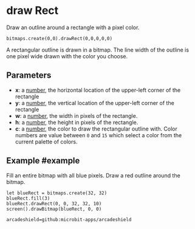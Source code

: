 # draw Rect

Draw an outline around a rectangle with a pixel color.

```sig
bitmaps.create(0,0).drawRect(0,0,0,0,0)
```

A rectangular outline is drawn in a bitmap. The line width of the outline is one pixel wide drawn with the color you choose.

## Parameters

* **x**: a [number](/types/number), the horizontal location of the upper-left corner of the rectangle
* **y**: a [number](/types/number), the vertical location of the upper-left corner of the rectangle
* **w**: a [number](/types/number), the width in pixels of the rectangle.
* **h**: a [number](/types/number), the height in pixels of the rectangle.
* **c**: a [number](/types/number), the color to draw the rectangular outline with. Color numbers are value between `0` and `15` which select a color from the current palette of colors.

## Example #example

Fill an entire bitmap with all blue pixels. Draw a red outline around the bitmap.

```blocks
let blueRect = bitmaps.create(32, 32)
blueRect.fill(3)
blueRect.drawRect(0, 0, 32, 32, 10)
screen().drawBitmap(blueRect, 0, 0)
```


```package
arcadeshield=github:microbit-apps/arcadeshield
```
